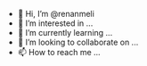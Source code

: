 - 👋 Hi, I’m @renanmeli
- 👀 I’m interested in ...
- 🌱 I’m currently learning ...
- 💞️ I’m looking to collaborate on ...
- 📫 How to reach me ...

<!---
renanmeli/renanmeli is a ✨ special ✨ repository because its `README.md` (this file) appears on your GitHub profile.
You can click the Preview link to take a look at your changes.
--->
